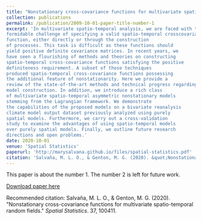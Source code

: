 ```yaml
---
title: "Nonstationary cross-covariance functions for multivariate spatio-temporal random fields"
collection: publications
permalink: /publication/2009-10-01-paper-title-number-1
excerpt: 'In multivariate spatio-temporal analysis, we are faced with the
formidable challenge of specifying a valid spatio-temporal crosscovariance
function, either directly or through the construction
of processes. This task is difficult as these functions should
yield positive definite covariance matrices. In recent years, we
have seen a flourishing of methods and theories on constructing
spatio-temporal cross-covariance functions satisfying the positive
definiteness requirement. A subset of those techniques
produced spatio-temporal cross-covariance functions possessing
the additional feature of nonstationarity. Here we provide a
review of the state-of-the-art methods and technical progress regarding
model construction. In addition, we introduce a rich class
of multivariate spatio-temporal asymmetric nonstationary models
stemming from the Lagrangian framework. We demonstrate
the capabilities of the proposed models on a bivariate reanalysis
climate model output dataset previously analyzed using purely
spatial models. Furthermore, we carry out a cross-validation
study to examine the advantages of using spatio-temporal models
over purely spatial models. Finally, we outline future research
directions and open problems.'
date: 2020-10-01
venue: 'Spatial Statistics'
paperurl: 'http://marysalvana.github.io/files/spatial-statistics.pdf'
citation: 'Salvaña, M. L. O., & Genton, M. G. (2020). &quot;Nonstationary cross-covariance functions for multivariate spatio-temporal random fields.&quot; <i>Spatial Statistics</i>. 37, 100411.'
---
```

This paper is about the number 1. The number 2 is left for future work.

[Download paper here](http://marysalvana.github.io/files/spatial-statistics.pdf)

Recommended citation: Salvaña, M. L. O., & Genton, M. G. (2020). "Nonstationary cross-covariance functions for multivariate spatio-temporal random fields." <i>Spatial Statistics</i>. 37, 100411.

